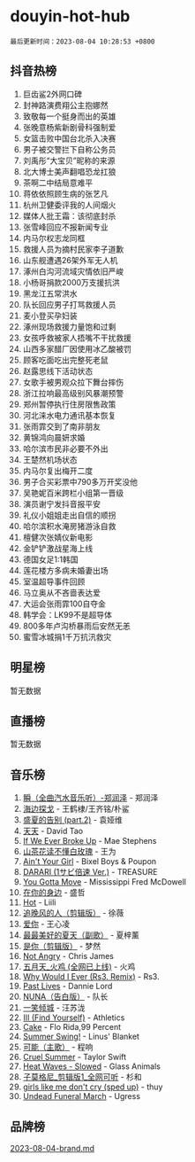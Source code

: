 # douyin-hot-hub

`最后更新时间：2023-08-04 10:28:53 +0800`

## 抖音热榜

1. 巨齿鲨2外网口碑
1. 封神路演费翔公主抱娜然
1. 致敬每一个挺身而出的英雄
1. 张晚意杨紫新剧骨科强制爱
1. 女篮击败中国台北杀入决赛
1. 男子被交警拦下自称公务员
1. 刘禹彤“大宝贝”昵称的来源
1. 北大博士美声翻唱恐龙扛狼
1. 茶啊二中结局意难平
1. 蒋依依照顾生病的张艺凡
1. 杭州卫健委评我的人间烟火
1. 媒体人批王霜：该彻底封杀
1. 张雪峰回应不报新闻专业
1. 内马尔权志龙同框
1. 救援人员为摘村民家李子道歉
1. 山东舰遭遇26架外军无人机
1. 涿州白沟河流域灾情依旧严峻
1. 小杨哥捐款2000万支援抗洪
1. 黑龙江五常洪水
1. 队长回应男子打骂救援人员
1. 麦小登买孕妇装
1. 涿州现场救援力量饱和过剩
1. 女孩呼救被家人捂嘴不干扰救援
1. 山西多家醋厂因使用冰乙酸被罚
1. 顾客吃面吃出完整死老鼠
1. 赵露思线下活动状态
1. 女歌手被男观众拉下舞台摔伤
1. 浙江拉响最高级别风暴潮预警
1. 郑州暂停执行住房限售政策
1. 河北涞水电力通讯基本恢复
1. 张雨霏交到了南非朋友
1. 黄锦鸿向晨妍求婚
1. 哈尔滨市民非必要不外出
1. 王楚然机场状态
1. 内马尔复出梅开二度
1. 男子合买彩票中790多万开奖没他
1. 吴艳妮百米跨栏小组第一晋级
1. 演员谢宁发抖音报平安
1. 礼仪小姐姐走出自信的顺拐
1. 哈尔滨积水淹房猪游泳自救
1. 檀健次张婧仪新电影
1. 金铲铲激战星海上线
1. 德国女足1:1韩国
1. 莲花楼方多病未婚妻出场
1. 室温超导事件回顾
1. 马立奥从不吝啬表达爱
1. 大运会张雨霏100自夺金
1. 韩学会：LK99不是超导体
1. 800多年卢沟桥暴雨后安然无恙
1. 蜜雪冰城捐1千万抗汛救灾

## 明星榜

暂无数据

## 直播榜

暂无数据

## 音乐榜

1. [瞬（全曲汽水音乐听）-郑润泽](https://sf6-cdn-tos.douyinstatic.com/obj/tos-cn-ve-2774/o4Vb9eJZClCZTnRQYy0BRSeHGrDtrkrQgIBvQt) - 郑润泽
1. [海边探戈](https://sf3-cdn-tos.douyinstatic.com/obj/tos-cn-ve-2774/os9gE0VQCGqt6VQkZDyBBYvfSDY0QFe3vVmubn) - 王鹤棣/王齐铭/朴鲨
1. [盛夏的告别 (part.2)](https://sf3-cdn-tos.douyinstatic.com/obj/tos-cn-ve-2774/o4fZOFNyVBU1AUyOhNq0CsjAoouNMPY1WXwwIz) - 袁娅维
1. [天天](https://sf3-cdn-tos.douyinstatic.com/obj/tos-cn-ve-2774/6b075c4856e34a60a1ef022c4a80dec5) - David Tao
1. [If We Ever Broke Up](https://sf6-cdn-tos.douyinstatic.com/obj/tos-cn-ve-2774/o8onj5HDk0ImtBmO0URBfeyCDXQJMYkQ1gb8Zy) - Mae Stephens
1. [山茶花读不懂白玫瑰](https://sf3-cdn-tos.douyinstatic.com/obj/tos-cn-ve-2774/osfn8B7DktrRHEPJgPCfDbw7QDQEkwC16BxZg9) - 王为
1. [Ain't Your Girl](https://sf3-cdn-tos.douyinstatic.com/obj/tos-cn-ve-2774/3c051e231f0e4668b9039529290acfad) - Bixel Boys & Poupon
1. [DARARI (1サビ倍速 Ver.)](https://sf3-cdn-tos.douyinstatic.com/obj/tos-cn-ve-2774/4176f3bb6e03443f8f26920dcf1676de) - TREASURE
1. [You Gotta Move](https://sf3-cdn-tos.douyinstatic.com/obj/tos-cn-ve-2774/a2b672af67514106b25cdfd6f1a8aad2) - Mississippi Fred McDowell
1. [在你的身边](https://sf3-cdn-tos.douyinstatic.com/obj/tos-cn-ve-2774/9dce2ee6c9f84c17a6d68458730d7ae8) - 盛哲
1. [Hot](https://sf6-cdn-tos.douyinstatic.com/obj/tos-cn-ve-2774/a63be641febf4335a8996c8a877dee1c) - Liili
1. [追晚风的人（剪辑版）](https://sf3-cdn-tos.douyinstatic.com/obj/tos-cn-ve-2774/560835060af84ac29cd5c12e2a98f7eb) - 徐薇
1. [爱你](https://sf3-cdn-tos.douyinstatic.com/obj/tos-cn-ve-2774/738d8b240f1e4519b44cf31c84e02e24) - 王心凌
1. [最最美好的夏天（副歌）](https://sf6-cdn-tos.douyinstatic.com/obj/tos-cn-ve-2774/o4FMghDLZkPIkCutdrsXlbTHcaZztBfeCp9AFS) - 夏梓薰
1. [是你（剪辑版）](https://sf3-cdn-tos.douyinstatic.com/obj/tos-cn-ve-2774/46019dae783c4c969944217fe1cfafc4) - 梦然
1. [Not Angry](https://sf6-cdn-tos.douyinstatic.com/obj/tos-cn-ve-2774/651f30a826dc43cbb6becf6b048f9541) - Chris James
1. [五月天_火鸡 (全网已上线)](https://sf3-cdn-tos.douyinstatic.com/obj/tos-cn-ve-2774/oEtOMSQZstjlJ4nfBEgeqN29IbWjkmDBrFtF2C) - 火鸡
1. [Why Would I Ever (Rs3. Remix)](https://sf6-cdn-tos.douyinstatic.com/obj/tos-cn-ve-2774/oQNX0xZhO8IXeCRjCJQUZzkfQNLi2ItDAzEBgz) - Rs3.
1. [Past Lives](https://sf3-cdn-tos.douyinstatic.com/obj/tos-cn-ve-2774/ogYlDILYgrSZCgt2kWw2yf8etMBNQ1baBy7ono) - Dannie Lord
1. [NUNA（告白版）](https://sf6-cdn-tos.douyinstatic.com/obj/tos-cn-ve-2774/a65828cbd8ce41a78a430a58b49f4feb) - 队长
1. [ 一笑倾城](https://sf3-cdn-tos.douyinstatic.com/obj/tos-cn-ve-2774/cb539248cc6e4add8fdc39683808c267) - 汪苏泷
1. [III (Find Yourself)](https://sf6-cdn-tos.douyinstatic.com/obj/tos-cn-ve-2774/3b9e482a6da74de29fd5e2440e4373b4) - Athletics
1. [Cake](https://sf6-cdn-tos.douyinstatic.com/obj/tos-cn-ve-2774/3545db16eba4434c853ab891b2b752af) - Flo Rida,99 Percent
1. [Summer Swing!](https://sf6-cdn-tos.douyinstatic.com/obj/tos-cn-ve-2774/o4OXw1ebzHDNqgDCCen3XY8fourbAFJIRO91Ua) - Linus' Blanket
1. [可能（主歌）](https://sf6-cdn-tos.douyinstatic.com/obj/tos-cn-ve-2774/f4ff308363e14823a02b84fe41ce7469) - 程响
1. [Cruel Summer](https://sf3-cdn-tos.douyinstatic.com/obj/tos-cn-ve-2774/b35ad770e6d4495abefaa493fa46b555) - Taylor Swift
1. [Heat Waves - Slowed](https://sf6-cdn-tos.douyinstatic.com/obj/tos-cn-ve-2774/33ae40aabc74454290a7455b79ee70f6) - Glass Animals
1. [子莫格尼_剪辑版1_全网可听](https://sf3-cdn-tos.douyinstatic.com/obj/tos-cn-ve-2774/okgjBiZZDqmeFfACngDQ48okZJ9knBMDtbwo8Q) - 杉和
1. [girls like me don't cry (sped up)](https://sf3-cdn-tos.douyinstatic.com/obj/tos-cn-ve-2774/oYoALuZBJqhz3LCJO1isaTN7WNAfdXhywIUMSg) - thuy
1. [Undead Funeral March](https://sf3-cdn-tos.douyinstatic.com/obj/tos-cn-ve-2774/3b2008ca604a4559b341e8583e6ce0fc) - Ugress

## 品牌榜

[2023-08-04-brand.md](2023-08-04-brand.md)
